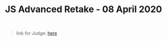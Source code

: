 <h1 align="center">JS Advanced Retake - 08 April 2020</h1>
    <br>

<blockquote>
<p>
link for Judge: 
<a href="https://judge.softuni.bg/Contests/Practice/Index/2288#0"> here</a>
</p>
</blockquote>